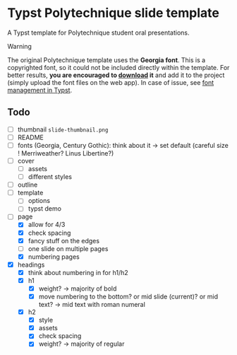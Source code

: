 # Typst Polytechnique slide template

A Typst template for Polytechnique student oral presentations.

> [!warning]
> The original Polytechnique template uses the **Georgia font**. This is a copyrighted font, so it could not be included directly within the template. For better results, **you are encouraged to [download](https://font.download/font/georgia-2) it** and add it to the project (simply upload the font files on the web app). In case of issue, see [font management in Typst](https://typst.app/docs/reference/text/text#parameters-font).

## Todo

- [ ] thumbnail `slide-thumbnail.png`
- [ ] README
- [ ] fonts (Georgia, Century Gothic): think about it -> set default (careful size ! Merriweather? Linus Libertine?)
- [ ] cover
  - [ ] assets
  - [ ] different styles
- [ ] outline
- [ ] template
  - [ ] options
  - [ ] typst demo
- [ ] page
  - [x] allow for 4/3
  - [x] check spacing
  - [x] fancy stuff on the edges
  - [ ] one slide on multiple pages
  - [x] numbering pages
- [x] headings
  - [x] think about numbering in for h1/h2
  - [x] h1
    - [x] weight? -> majority of bold
    - [x] move numbering to the bottom? or mid slide (current)? or mid text? -> mid text with roman numeral
  - [x] h2
    - [x] style
    - [x] assets
    - [x] check spacing
    - [x] weight? -> majority of regular
